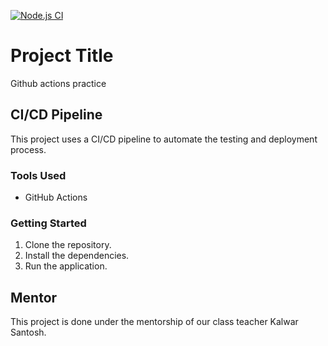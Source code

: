 [![Node.js CI](https://github.com/benteodor/Group-work_recap/actions/workflows/ci.yml/badge.svg)](https://github.com/benteodor/Group-work_recap/actions/workflows/ci.yml)


# Project Title
 
Github actions practice
 
## CI/CD Pipeline
 
This project uses a CI/CD pipeline to automate the testing and deployment process.
 
### Tools Used
- GitHub Actions
 
### Getting Started
 
1. Clone the repository.
2. Install the dependencies.
3. Run the application.
 
## Mentor
 
This project is done under the mentorship of our class teacher Kalwar Santosh.

